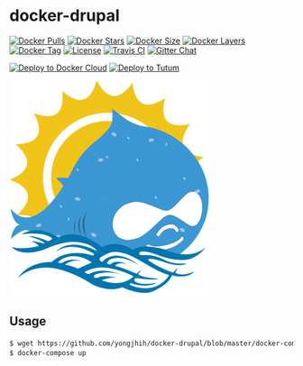 # docker-drupal

[![Docker Pulls](https://img.shields.io/docker/pulls/yongjhih/drupal.svg)](https://hub.docker.com/r/yongjhih/drupal/)
[![Docker Stars](https://img.shields.io/docker/stars/yongjhih/drupal.svg)](https://hub.docker.com/r/yongjhih/drupal/)
[![Docker Size](https://img.shields.io/imagelayers/image-size/yongjhih/drupal/latest.svg)](https://imagelayers.io/?images=yongjhih/drupal:latest)
[![Docker Layers](https://img.shields.io/imagelayers/layers/yongjhih/drupal/latest.svg)](https://imagelayers.io/?images=yongjhih/drupal:latest)
[![Docker Tag](https://img.shields.io/github/tag/yongjhih/docker-drupal.svg)](https://hub.docker.com/r/yongjhih/drupal/tags/)
[![License](https://img.shields.io/github/license/yongjhih/docker-drupal.svg)](https://github.com/yongjhih/docker-drupal/raw/master/LICENSE.txt)
[![Travis CI](https://img.shields.io/travis/yongjhih/docker-drupal.svg)](https://travis-ci.org/yongjhih/docker-drupal)
[![Gitter Chat](https://img.shields.io/gitter/room/yongjhih/docker-drupal.svg)](https://gitter.im/yongjhih/docker-drupal)

[![Deploy to Docker Cloud](https://github.com/yongjhih/docker-parse-server/raw/master/art/deploy-to-docker-cloud.png)](https://cloud.docker.com/stack/deploy/?repo=https://github.com/yongjhih/docker-drupal)
[![Deploy to Tutum](https://s.tutum.co/deploy-to-tutum.svg)](https://dashboard.tutum.co/stack/deploy/?repo=https://github.com/yongjhih/docker-drupal)

![](art/docker-drupal.png)

## Usage

```sh
$ wget https://github.com/yongjhih/docker-drupal/blob/master/docker-compose.yml
$ docker-compose up
```
